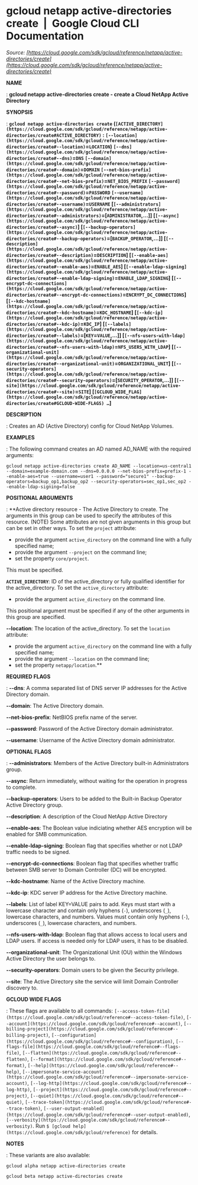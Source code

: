 # gcloud netapp active-directories create  |  Google Cloud CLI Documentation

*Source: [https://cloud.google.com/sdk/gcloud/reference/netapp/active-directories/create](https://cloud.google.com/sdk/gcloud/reference/netapp/active-directories/create)*

**NAME**

: **gcloud netapp active-directories create - create a Cloud NetApp Active Directory**

**SYNOPSIS**

: **`gcloud netapp active-directories create` (`[ACTIVE_DIRECTORY](https://cloud.google.com/sdk/gcloud/reference/netapp/active-directories/create#ACTIVE_DIRECTORY)` : `[--location](https://cloud.google.com/sdk/gcloud/reference/netapp/active-directories/create#--location)`=`LOCATION`) `[--dns](https://cloud.google.com/sdk/gcloud/reference/netapp/active-directories/create#--dns)`=`DNS` `[--domain](https://cloud.google.com/sdk/gcloud/reference/netapp/active-directories/create#--domain)`=`DOMAIN` `[--net-bios-prefix](https://cloud.google.com/sdk/gcloud/reference/netapp/active-directories/create#--net-bios-prefix)`=`NET_BIOS_PREFIX` `[--password](https://cloud.google.com/sdk/gcloud/reference/netapp/active-directories/create#--password)`=`PASSWORD` `[--username](https://cloud.google.com/sdk/gcloud/reference/netapp/active-directories/create#--username)`=`USERNAME` [`[--administrators](https://cloud.google.com/sdk/gcloud/reference/netapp/active-directories/create#--administrators)`=[`ADMINISTRATOR`,…]] [`[--async](https://cloud.google.com/sdk/gcloud/reference/netapp/active-directories/create#--async)`] [`[--backup-operators](https://cloud.google.com/sdk/gcloud/reference/netapp/active-directories/create#--backup-operators)`=[`BACKUP_OPERATOR`,…]] [`[--description](https://cloud.google.com/sdk/gcloud/reference/netapp/active-directories/create#--description)`=`DESCRIPTION`] [`[--enable-aes](https://cloud.google.com/sdk/gcloud/reference/netapp/active-directories/create#--enable-aes)`=`ENABLE_AES`] [`[--enable-ldap-signing](https://cloud.google.com/sdk/gcloud/reference/netapp/active-directories/create#--enable-ldap-signing)`=`ENABLE_LDAP_SIGNING`] [`[--encrypt-dc-connections](https://cloud.google.com/sdk/gcloud/reference/netapp/active-directories/create#--encrypt-dc-connections)`=`ENCRYPT_DC_CONNECTIONS`] [`[--kdc-hostname](https://cloud.google.com/sdk/gcloud/reference/netapp/active-directories/create#--kdc-hostname)`=`KDC_HOSTNAME`] [`[--kdc-ip](https://cloud.google.com/sdk/gcloud/reference/netapp/active-directories/create#--kdc-ip)`=`KDC_IP`] [`[--labels](https://cloud.google.com/sdk/gcloud/reference/netapp/active-directories/create#--labels)`=[`KEY`=`VALUE`,…]] [`[--nfs-users-with-ldap](https://cloud.google.com/sdk/gcloud/reference/netapp/active-directories/create#--nfs-users-with-ldap)`=`NFS_USERS_WITH_LDAP`] [`[--organizational-unit](https://cloud.google.com/sdk/gcloud/reference/netapp/active-directories/create#--organizational-unit)`=`ORGANIZATIONAL_UNIT`] [`[--security-operators](https://cloud.google.com/sdk/gcloud/reference/netapp/active-directories/create#--security-operators)`=[`SECURITY_OPERATOR`,…]] [`[--site](https://cloud.google.com/sdk/gcloud/reference/netapp/active-directories/create#--site)`=`SITE`] [`[GCLOUD_WIDE_FLAG](https://cloud.google.com/sdk/gcloud/reference/netapp/active-directories/create#GCLOUD-WIDE-FLAGS) …`]**

**DESCRIPTION**

: Creates an AD (Active Directory) config for Cloud NetApp Volumes.

**EXAMPLES**

: The following command creates an AD named AD_NAME with the required arguments:

```
gcloud netapp active-directories create AD_NAME --location=us-central1 --domain=example-domain.com --dns=0.0.0.0 --net-bios-prefix=prefix-1 --enable-aes=true --username=user1 --password="secure1" --backup-operators=backup_op1,backup_op2 --security-operators=sec_op1,sec_op2 --enable-ldap-signing=false
```

**POSITIONAL ARGUMENTS**

: **Active directory resource - The Active Directory to create. The arguments in
this group can be used to specify the attributes of this resource. (NOTE) Some
attributes are not given arguments in this group but can be set in other ways.
To set the `project` attribute:

- provide the argument `active_directory` on the command line with a
fully specified name;
- provide the argument `--project` on the command line;
- set the property `core/project`.

This must be specified.

**`ACTIVE_DIRECTORY`**:
ID of the active_directory or fully qualified identifier for the
active_directory.
To set the `active_directory` attribute:

- provide the argument `active_directory` on the command line.

This positional argument must be specified if any of the other arguments in this
group are specified.

**--location**:
The location of the active_directory.
To set the `location` attribute:

- provide the argument `active_directory` on the command line with a
fully specified name;
- provide the argument `--location` on the command line;
- set the property `netapp/location`.**

**REQUIRED FLAGS**

: **--dns**:
A comma separated list of DNS server IP addresses for the Active Directory
domain.

**--domain**:
The Active Directory domain.

**--net-bios-prefix**:
NetBIOS prefix name of the server.

**--password**:
Password of the Active Directory domain administrator.

**--username**:
Username of the Active Directory domain administrator.

**OPTIONAL FLAGS**

: **--administrators**:
Members of the Active Directory built-in Administrators group.

**--async**:
Return immediately, without waiting for the operation in progress to complete.

**--backup-operators**:
Users to be added to the Built-in Backup Operator Active Directory group.

**--description**:
A description of the Cloud NetApp Active Directory

**--enable-aes**:
The Boolean value indiciating whether AES encryption will be enabled for SMB
communication.

**--enable-ldap-signing**:
Boolean flag that specifies whether or not LDAP traffic needs to be signed.

**--encrypt-dc-connections**:
Boolean flag that specifies whether traffic between SMB server to Domain
Controller (DC) will be encrypted.

**--kdc-hostname**:
Name of the Active Directory machine.

**--kdc-ip**:
KDC server IP address for the Active Directory machine.

**--labels**:
List of label KEY=VALUE pairs to add.
Keys must start with a lowercase character and contain only hyphens
(`-`), underscores (`_`), lowercase characters, and
numbers. Values must contain only hyphens (`-`), underscores
(`_`), lowercase characters, and numbers.

**--nfs-users-with-ldap**:
Boolean flag that allows access to local users and LDAP users. If access is
needed only for LDAP users, it has to be disabled.

**--organizational-unit**:
The Organizational Unit (OU) within the Windows Active Directory the user
belongs to.

**--security-operators**:
Domain users to be given the Security privilege.

**--site**:
The Active Directory site the service will limit Domain Controller discovery to.

**GCLOUD WIDE FLAGS**

: These flags are available to all commands: `[--access-token-file](https://cloud.google.com/sdk/gcloud/reference#--access-token-file)`,
`[--account](https://cloud.google.com/sdk/gcloud/reference#--account)`, `[--billing-project](https://cloud.google.com/sdk/gcloud/reference#--billing-project)`,
`[--configuration](https://cloud.google.com/sdk/gcloud/reference#--configuration)`,
`[--flags-file](https://cloud.google.com/sdk/gcloud/reference#--flags-file)`,
`[--flatten](https://cloud.google.com/sdk/gcloud/reference#--flatten)`, `[--format](https://cloud.google.com/sdk/gcloud/reference#--format)`, `[--help](https://cloud.google.com/sdk/gcloud/reference#--help)`, `[--impersonate-service-account](https://cloud.google.com/sdk/gcloud/reference#--impersonate-service-account)`,
`[--log-http](https://cloud.google.com/sdk/gcloud/reference#--log-http)`,
`[--project](https://cloud.google.com/sdk/gcloud/reference#--project)`, `[--quiet](https://cloud.google.com/sdk/gcloud/reference#--quiet)`, `[--trace-token](https://cloud.google.com/sdk/gcloud/reference#--trace-token)`, `[--user-output-enabled](https://cloud.google.com/sdk/gcloud/reference#--user-output-enabled)`,
`[--verbosity](https://cloud.google.com/sdk/gcloud/reference#--verbosity)`.
Run `$ [gcloud help](https://cloud.google.com/sdk/gcloud/reference)` for details.

**NOTES**

: These variants are also available:

```
gcloud alpha netapp active-directories create
```

```
gcloud beta netapp active-directories create
```